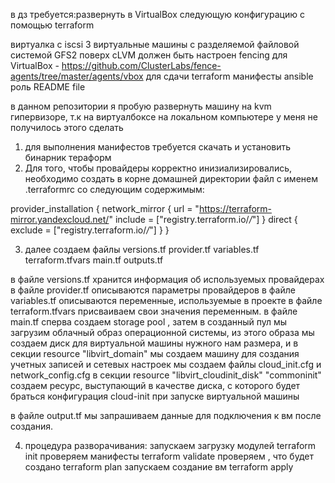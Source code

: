в дз требуется:развернуть в VirtualBox следующую конфигурацию с помощью terraform

виртуалка с iscsi
3 виртуальные машины с разделяемой файловой системой GFS2 поверх cLVM
должен быть настроен fencing для VirtualBox - https://github.com/ClusterLabs/fence-agents/tree/master/agents/vbox
для сдачи
terraform манифесты
ansible роль
README file



в данном репозитории я пробую развернуть машину на kvm гипервизоре, т.к на виртуалбоксе на локальном компьютере у меня не получилось этого сделать

1. для выполнения манифестов требуется скачать и установить бинарник тераформ
2. Для того, чтобы провайдеры корректно инизиализировались, необходимо создать в корне домашней директории файл с именем .terraformrc со следующим содержимым:

provider_installation {
  network_mirror {
    url = "https://terraform-mirror.yandexcloud.net/"
    include = ["registry.terraform.io/*/*"]
  }
  direct {
    exclude = ["registry.terraform.io/*/*"]
  }
} 

3. далее создаем файлы versions.tf  provider.tf  variables.tf  terraform.tfvars main.tf  outputs.tf

в файле versions.tf хранится информация об используемых провайдерах
в файле provider.tf описываются параметры провайдеров
в файле variables.tf описываются переменные, используемые в проекте
в файле terraform.tfvars присваиваем свои значения переменным.
в файле main.tf сперва создаем storage pool , затем в созданный пул мы загрузим облачный образ операционной системы, из этого образа мы создаем диск для виртуальной машины нужного нам размера, и в секции resource "libvirt_domain" мы создаем машину
для создания учетных записей и сетевых настроек мы создаем файлы cloud_init.cfg  и  network_config.cfg
в секции resource "libvirt_cloudinit_disk" "commoninit" создаем ресурс, выступающий в качестве диска, с которого будет браться конфигурация cloud-init при запуске виртуальной машины

в файле output.tf мы запрашиваем данные для подключения к вм после создания.

4. процедура разворачивания:
запускаем загрузку модулей terraform init
проверяем манифесты terraform validate
проверяем , что будет создано terraform plan
запускаем создание вм terraform apply